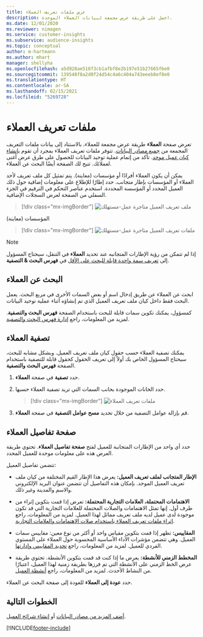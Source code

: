 ```yaml
---
title: عرض ملفات تعريف العملاء
description: احصل على طريقة عرض مجمعة لبيانات العملاء الموحدة.
ms.date: 12/01/2020
ms.reviewer: nimagen
ms.service: customer-insights
ms.subservice: audience-insights
ms.topic: conceptual
author: m-hartmann
ms.author: mhart
manager: shellyha
ms.openlocfilehash: a5d928ae518f3cb1afbf8e2b197e51b27665f6e0
ms.sourcegitcommit: 139548f8a2d0f24d54c4a6c404a743eeeb8ef8e0
ms.translationtype: HT
ms.contentlocale: ar-SA
ms.lasthandoff: 02/15/2021
ms.locfileid: "5269728"
---
```

# <a name="customer-profiles"></a>ملفات تعريف العملاء

تعرض صفحة **العملاء** طريقة عرض مجمعة للعملاء، بالاستناد إلى بيانات ملفات التعريف المجمعة من [جميع مصادر البيانات](data-sources.md). تتوفر ملفات تعريف العملاء بمجرد أن تقوم [بإنشاء كيان عميل موحد](data-unification.md). تأكد من إتمام عملية توحيد البيانات للحصول على طرق عرض أغنى لعملائك. تتيح لك الصفحة أيضًا البحث عن العملاء.

يمكن أن يكون العملاء أفرادًا أو مؤسسات (معاينة). يتم تمثيل كل ملف تعريف لأحد العملاء أو المؤسسات بإطار متجانب. حدد إطارًا للإطلاع على معلومات إضافية حول ذلك العميل المحدد أو المؤسسة المحددة. استخدم عناصر التحكم في الترقيم في الجزء السفلي من الصفحة لعرض السجلات الإضافية.

> [!div class="mx-imgBorder"] 
> ![ملف تعريف العميل متاجرة عمل-مستهلك](media/profiles-customers.png "ملف تعريف العميل متاجرة عمل-مستهلك")

المؤسسات (معاينة)
> [!div class="mx-imgBorder"] 
> ![ملفات تعريف العميل متاجرة عمل-مستهلك](media/profile-customers-b2b.png "ملفات تعريف العميل متاجرة عمل-مستهلك")

> [!NOTE]
> إذا لم تتمكن من رؤية الإطارات المتجانبه عند تحديد **العملاء** في التنقل، سيحتاج المسؤول إلى [تعريف سمة واحدة قابلة للبحث على الأقل](search-filter-index.md) في **فهرس البحث & التصفية**.

## <a name="search-for-customers"></a>البحث عن العملاء

ابحث عن العملاء عن طريق إدخال اسم أو بعض السمات الأخرى في مربع البحث. يعمل البحث فقط داخل كيان ملف تعريف العميل الذي تم إنشاؤه أثناء عملية توحيد البيانات.

كمسؤول، يمكنك تكوين سمات قابلة للبحث باستخدام الصفحة **فهرس البحث والتصفية**. لمزيد من المعلومات، راجع [إدارة فهرس البحث والتصفية](search-filter-index.md).

## <a name="filter-customers"></a>تصفية العملاء

يمكنك تصفية العملاء حسب حقول كيان ملف تعريف العميل. وبشكل مشابه للبحث، سيحتاج المسؤول الخاص بك أولاً إلى تعريف الحقول كحقول قابلة للتصفية باستخدام الصفحة **فهرس البحث والتصفية**.

1. حدد **تصفية** في صفحة **العملاء**.

2. حدد الخانات الموجودة بحانب السمات التي تريد تصفية العملاء حسبها.

   > [!div class="mx-imgBorder"] 
   > ![ملفات تعريف العملاء](media/profiles-customers3.png "ملفات تعريف العملاء")

3. قم بإزالة عوامل التصفية من خلال تحديد **مسح عوامل التصفية** في صفحة **العملاء**.

##  <a name="customer-details-page"></a>صفحة تفاصيل العملاء

حدد أي واحد من الإطارات المتجانبة للعميل لفتح **صفحة تفاصيل العملاء**. تحتوي طريقة العرض هذه على معلومات موحدة للعميل المحدد.

تتضمن تفاصيل العميل:

-   **الإطار المتجانب لملف تعريف العميل:** يعرض هذا الإطار القيم المختلفة من كيان ملف تعريف العميل الموحد. بإمكان هذه التفاصيل أن تتضمن عنوان البريد الإلكتروني والاسم والمدينة وغير ذلك. 

-   **الاهتمامات المحتملة، العلامات التجارية المحتملة:** تعرض إذا قمت بتكوين إثراء من طرف أول. إنها تمثل الاهتمامات والصلات المحتملة للعلامات التجارية التي قد تكون موجودة لدى عميل لديه ملف تعريف مماثل لهذا العميل. لمزيد من المعلومات، راجع [إثراء ملفات تعريف العملاء باستخدام صلات الاهتمامات والعلامات التجارية](enrichment-microsoft-graph.md).

-   **المقاييس:** تظهر إذا قمت بتكوين مقياس واحد أو أكثر من نوع معين: مقاييس سمات العميل. وهي تتضمن مؤشرات الأداء الأساسية المحسوبة حول العملاء على المستوي الفردي للعميل. لمزيد من المعلومات، راجع [تحديد المقاييس وإدارتها](measures.md).

-   **المخطط الزمني للأنشطة:** يعرض ما إذا كنت قد قمت بتكوين الأنشطة. تحتوي طريقة عرض الخط الزمني على الأنشطة التي تم فرزها بطريقة زمنية لهذا العميل، اعتبارًا من النشاط الأحدث. لمزيد من المعلومات، راجع [أنشطة العميل](activities.md).

حدد **عودة إلى العملاء‬** للعودة إلى صفحة البحث عن العملاء.

## <a name="next-steps"></a>الخطوات التالية

[أضف المزيد من مصادر البيانات](data-sources.md) أو [إنشاء شرائح العميل](segments.md).


[!INCLUDE[footer-include](../includes/footer-banner.md)]